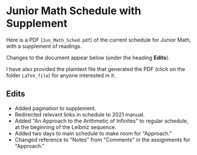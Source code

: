 # Junior Math Schedule with Supplement

Here is a PDF (`Jun_Math_Sched.pdf`) of the current schedule for Junior Math, 
with a supplement of readings.

Changes to the document appear below (under the heading **Edits**). 

I have also provided the plaintext file that generated the PDF (click on the folder `LaTeX_file`)
for anyone interested in it.

## Edits
- Added pagination to supplement.
- Redirected relevant links in schedule to 2021 manual.
- Added "An Approach to the Arithmetic of Infinites" to regular schedule,
at the beginning of the Leibniz sequence.
- Added two days to main schedule to make room for "Approach."
- Changed reference to "Notes" from "Comments" in the assignments for "Approach."
